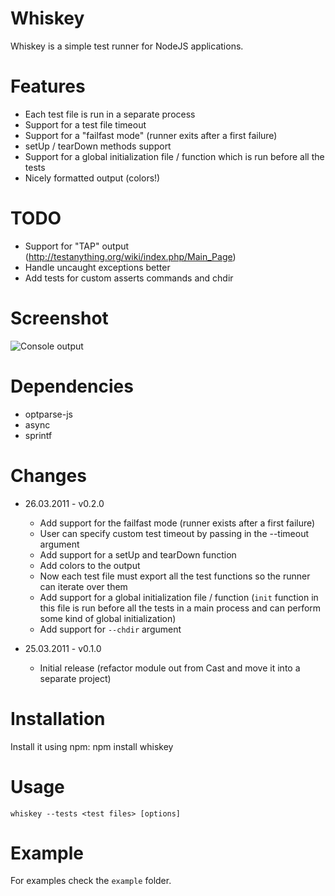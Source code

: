 Whiskey
=======

Whiskey is a simple test runner for NodeJS applications.

Features
========

* Each test file is run in a separate process
* Support for a test file timeout
* Support for a "failfast mode" (runner exits after a first failure)
* setUp / tearDown methods support
* Support for a global initialization file / function which is run before all
  the tests
* Nicely formatted output (colors!)

TODO
====

* Support for "TAP" output (http://testanything.org/wiki/index.php/Main_Page)
* Handle uncaught exceptions better
* Add tests for custom asserts commands and chdir

Screenshot
==========
![Console output](https://img.skitch.com/20110326-1tmuf6xbax1m4gjy34fuch99q4.jpg)

Dependencies
===========

* optparse-js
* async
* sprintf

Changes
=======

* 26.03.2011 - v0.2.0
  * Add support for the failfast mode (runner exists after a first failure)
  * User can specify custom test timeout by passing in the --timeout argument
  * Add support for a setUp and tearDown function
  * Add colors to the output
  * Now each test file must export all the test functions so the runner can
    iterate over them
  * Add support for a global initialization file / function (`init` function in
    this file is run before all the tests in a main process and can perform
    some kind of global initialization)
  * Add support for `--chdir` argument

* 25.03.2011 - v0.1.0
  * Initial release (refactor module out from Cast and move it into a separate
    project)

Installation
============

Install it using npm:
    npm install whiskey

Usage
=====

    whiskey --tests <test files> [options]

Example
=======

For examples check the `example` folder.
